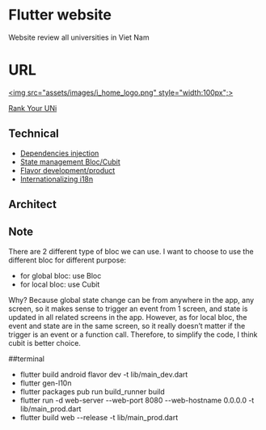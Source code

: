 # Flutter website

Website review all universities in Viet Nam

# URL

[<img src="assets/images/i_home_logo.png"  style="width:100px";>](https://rankyouruni.com/)

[Rank Your UNi](https://rankyouruni.com/)

## Technical

- [Dependencies injection](https://pub.dev/packages/injectable)
- [State management Bloc/Cubit](https://pub.dev/packages/flutter_bloc)
- [Flavor development/product](https://medium.com/@animeshjain/build-flavors-in-flutter-android-and-ios-with-different-firebase-projects-per-flavor-27c5c5dac10b)
- [Internationalizing i18n](https://docs.flutter.dev/development/accessibility-and-localization/internationalization)

## Architect

## Note 
There are 2 different type of bloc we can use. I want to choose to use the different bloc for different purpose:

- for global bloc: use Bloc
- for local bloc: use Cubit

Why? Because global state change can be from anywhere in the app, any screen, so it makes sense to trigger an event from 1 screen, and state is updated in all related screens in the app.
However, as for local bloc, the event and state are in the same screen, so it really doesn’t matter if the trigger is an event or a function call. Therefore, to simplify the code, I think cubit is better choice.


##terminal
- flutter build android flavor dev -t lib/main_dev.dart
- flutter gen-l10n
- flutter packages pub run build_runner build
- flutter run -d web-server --web-port 8080 --web-hostname 0.0.0.0 -t lib/main_prod.dart
- flutter build web --release -t lib/main_prod.dart
